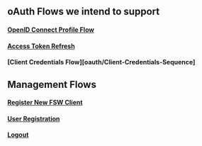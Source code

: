 ## oAuth Flows we intend to support
#### [OpenID Connect Profile Flow](openid-connect-profile-sequence)
#### [Access Token Refresh](oAuth-Access_Token-Refresh-Sequence)
#### [Client Credentials Flow][oauth/Client-Credentials-Sequence]

## Management Flows
#### [Register New FSW Client](oauth/Register-New-FSW-Client)
#### [User Registration](oauth/Register-New-User)
#### [Logout](oauth/Logout)
